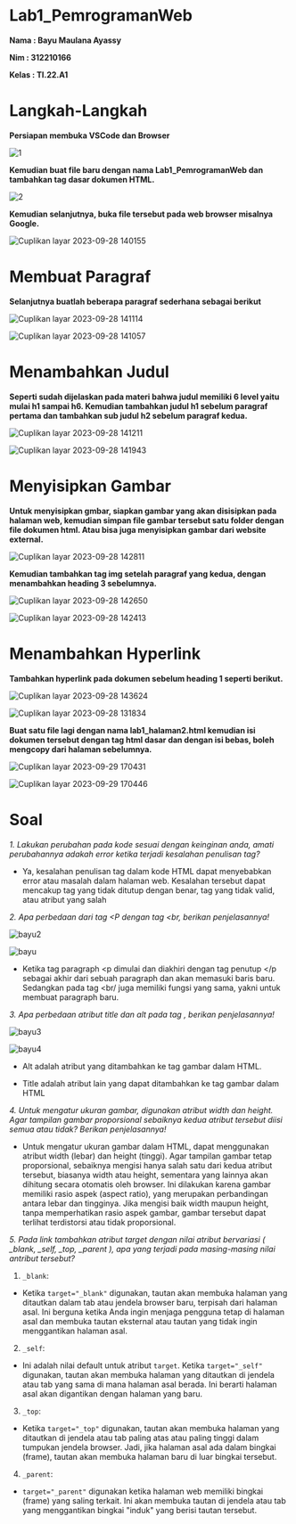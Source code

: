 # Lab1_PemrogramanWeb
 **Nama  : Bayu Maulana Ayassy**
 
 **Nim   : 312210166**
 
 **Kelas : TI.22.A1**

 # Langkah-Langkah
 **Persiapan membuka VSCode dan Browser**

 ![1](https://github.com/Bayuayassy/Lab1_PemrogramanWeb/assets/115678251/e272222a-3413-481c-a50c-127be58c0129)

 **Kemudian buat file baru dengan nama Lab1_PemrogramanWeb dan tambahkan tag dasar dokumen HTML.**

![2](https://github.com/Bayuayassy/Lab1_PemrogramanWeb/assets/115678251/8170eb62-d02e-4c56-a666-05805ceb6385)

**Kemudian selanjutnya, buka file tersebut pada web browser misalnya Google.**

![Cuplikan layar 2023-09-28 140155](https://github.com/Bayuayassy/Lab1_PemrogramanWeb/assets/115678251/665edded-a3d8-40d7-aaf0-b35f745507b5)

# Membuat Paragraf
**Selanjutnya buatlah beberapa paragraf sederhana sebagai berikut**

![Cuplikan layar 2023-09-28 141114 ](https://github.com/Bayuayassy/Lab1_PemrogramanWeb/assets/115678251/daa4a255-b695-43da-b531-e7c9f7176c7b)

![Cuplikan layar 2023-09-28 141057](https://github.com/Bayuayassy/Lab1_PemrogramanWeb/assets/115678251/d62ab094-c119-4ff5-8ceb-3948ff2f9ee4)

# Menambahkan Judul
**Seperti sudah dijelaskan pada materi bahwa judul memiliki 6 level yaitu mulai h1 sampai h6.
Kemudian tambahkan judul h1 sebelum paragraf pertama dan tambahkan sub judul h2 sebelum
paragraf kedua.**

![Cuplikan layar 2023-09-28 141211](https://github.com/Bayuayassy/Lab1_PemrogramanWeb/assets/115678251/7d62f262-e6af-4e9e-86f4-89c037709edd)

![Cuplikan layar 2023-09-28 141943](https://github.com/Bayuayassy/Lab1_PemrogramanWeb/assets/115678251/3bc5d00d-2377-43d5-a562-88b75f6607b2)

# Menyisipkan Gambar 
**Untuk menyisipkan gmbar, siapkan gambar yang akan disisipkan pada halaman web, kemudian
simpan file gambar tersebut satu folder dengan file dokumen html. Atau bisa juga menyisipkan
gambar dari website external.**

![Cuplikan layar 2023-09-28 142811](https://github.com/Bayuayassy/Lab1_PemrogramanWeb/assets/115678251/8d02d41e-6504-4c0c-bec0-557b84fbc8d1)

**Kemudian tambahkan tag img setelah paragraf yang kedua, dengan menambahkan heading 3
sebelumnya.**

![Cuplikan layar 2023-09-28 142650](https://github.com/Bayuayassy/Lab1_PemrogramanWeb/assets/115678251/b315d57e-1fc8-45de-a33e-9d0172eac3d5)

![Cuplikan layar 2023-09-28 142413](https://github.com/Bayuayassy/Lab1_PemrogramanWeb/assets/115678251/0f37a2b8-f788-4719-ba41-10510a50d4ed)

# Menambahkan Hyperlink
**Tambahkan hyperlink pada dokumen sebelum heading 1 seperti berikut.**

![Cuplikan layar 2023-09-28 143624](https://github.com/Bayuayassy/Lab1_PemrogramanWeb/assets/115678251/e2a89c84-469c-4d6b-a4ce-fd662afcbac8)

![Cuplikan layar 2023-09-28 131834](https://github.com/Bayuayassy/Lab1_PemrogramanWeb/assets/115678251/a510dd7d-29a4-4bba-8935-34b379671bc3)

**Buat satu file lagi dengan nama lab1_halaman2.html kemudian isi dokumen tersebut dengan tag
html dasar dan dengan isi bebas, boleh mengcopy dari halaman sebelumnya.**

![Cuplikan layar 2023-09-29 170431](https://github.com/Bayuayassy/Lab1_PemrogramanWeb/assets/115678251/87195c31-a320-492e-aa30-f69d2b9b5be9)

![Cuplikan layar 2023-09-29 170446](https://github.com/Bayuayassy/Lab1_PemrogramanWeb/assets/115678251/fa8c37c5-0136-45a1-82ed-0dba2585ed73)

# Soal
 *1. Lakukan perubahan pada kode sesuai dengan keinginan anda, amati perubahannya adakah
error ketika terjadi kesalahan penulisan tag?*

- Ya, kesalahan penulisan tag dalam kode HTML dapat menyebabkan error atau masalah dalam halaman web. Kesalahan tersebut dapat mencakup tag yang tidak ditutup dengan benar, tag yang tidak valid, atau atribut yang salah

*2. Apa perbedaan dari tag <P dengan tag <br, berikan penjelasannya!*

![bayu2](https://github.com/Bayuayassy/Lab1_PemrogramanWeb/assets/115678251/e38d0708-5b3a-4992-b623-ccc143501970)

![bayu](https://github.com/Bayuayassy/Lab1_PemrogramanWeb/assets/115678251/18b4fb7e-fd4e-4d25-97e7-e436fd10fff3)

- Ketika tag paragraph <p dimulai dan diakhiri dengan tag penutup </p sebagai akhir dari sebuah paragraph dan akan memasuki baris baru. Sedangkan pada tag <br/ juga memiliki fungsi yang sama, yakni untuk membuat paragraph baru.

*3. Apa perbedaan atribut title dan alt pada tag <img>, berikan penjelasannya!*

![bayu3](https://github.com/Bayuayassy/Lab1_PemrogramanWeb/assets/115678251/bb2a2330-4f61-4515-9a90-6bbd38206096)

![bayu4](https://github.com/Bayuayassy/Lab1_PemrogramanWeb/assets/115678251/0fc93e06-a5c5-457a-b6d2-9945234ecff9)

- Alt adalah atribut yang ditambahkan ke tag gambar dalam HTML.
  
- Title adalah atribut lain yang dapat ditambahkan ke tag gambar dalam HTML

*4. Untuk mengatur ukuran gambar, digunakan atribut width dan height. Agar tampilan gambar
proporsional sebaiknya kedua atribut tersebut diisi semua atau tidak? Berikan penjelasannya!*

- Untuk mengatur ukuran gambar dalam HTML, dapat menggunakan atribut width (lebar) dan height (tinggi). Agar tampilan gambar tetap proporsional, sebaiknya mengisi hanya salah satu dari kedua atribut tersebut, biasanya width atau height, sementara yang lainnya akan dihitung secara otomatis oleh browser. Ini dilakukan karena gambar memiliki rasio aspek (aspect ratio), yang merupakan perbandingan antara lebar dan tingginya. Jika mengisi baik width maupun height, tanpa memperhatikan rasio aspek gambar, gambar tersebut dapat terlihat terdistorsi atau tidak proporsional.

*5. Pada link tambahkan atribut target dengan nilai atribut bervariasi ( _blank, _self, _top,
_parent ), apa yang terjadi pada masing-masing nilai antribut tersebut?*

  1. `_blank`:
   - Ketika `target="_blank"` digunakan, tautan akan membuka halaman yang ditautkan dalam tab atau 
     jendela browser baru, terpisah dari halaman asal. Ini berguna ketika Anda ingin menjaga pengguna 
     tetap di halaman asal dan membuka tautan eksternal atau tautan yang tidak ingin menggantikan halaman 
     asal.

  2. `_self`:
   - Ini adalah nilai default untuk atribut `target`. Ketika `target="_self"` digunakan, tautan akan 
     membuka halaman yang ditautkan di jendela atau tab yang sama di mana halaman asal berada. Ini 
     berarti halaman asal akan digantikan dengan halaman yang baru.

  3. `_top`:
   - Ketika `target="_top"` digunakan, tautan akan membuka halaman yang ditautkan di jendela atau tab 
     paling atas atau paling tinggi dalam tumpukan jendela browser. Jadi, jika halaman asal ada dalam 
     bingkai (frame), tautan akan membuka halaman baru di luar bingkai tersebut.

  4. `_parent`:
   - `target="_parent"` digunakan ketika halaman web memiliki bingkai (frame) yang saling terkait. Ini 
     akan membuka tautan di jendela atau tab yang menggantikan bingkai "induk" yang berisi tautan 
     tersebut.

 

